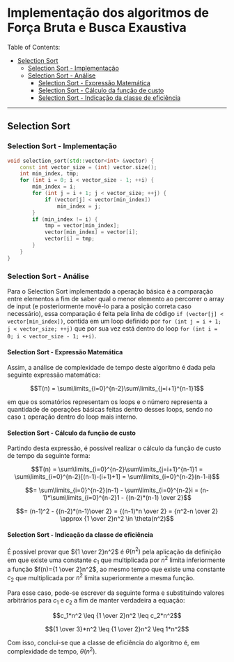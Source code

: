 # Implementação dos algoritmos de Força Bruta e Busca Exaustiva

Table of Contents:

- [Selection Sort](#selection-sort)
  - [Selection Sort - Implementação](#selection-sort---implementação)
  - [Selection Sort - Análise](#selection-sort---análise)
    - [Selection Sort - Expressão Matemática](#selection-sort---expressão-matemática)
    - [Selection Sort - Cálculo da função de custo](#selection-sort---cálculo-da-função-de-custo)
    - [Selection Sort - Indicação da classe de eficiência](#selection-sort---indicação-da-classe-de-eficiência)

---

## Selection Sort

### Selection Sort - Implementação

```c++
void selection_sort(std::vector<int> &vector) {
    const int vector_size = (int) vector.size();
    int min_index, tmp;
    for (int i = 0; i < vector_size - 1; ++i) {
        min_index = i;
        for (int j = i + 1; j < vector_size; ++j) {
            if (vector[j] < vector[min_index])
                min_index = j;
        }
        if (min_index != i) {
            tmp = vector[min_index];
            vector[min_index] = vector[i];
            vector[i] = tmp;
        }
    }
}
```

### Selection Sort - Análise

Para o Selection Sort implementado a operação básica é a comparação entre elementos a fim de saber qual o menor elemento ao percorrer o array de input (e posteriormente movê-lo para a posição correta caso necessário), essa comparação é feita pela linha de código `if (vector[j] < vector[min_index])`, contida em um loop definido por `for (int j = i + 1; j < vector_size; ++j)` que por sua vez está dentro do loop `for (int i = 0; i < vector_size - 1; ++i)`.

#### Selection Sort - Expressão Matemática

Assim, a análise de complexidade de tempo deste algoritmo é dada pela seguinte expressão matemática:

$$T(n) = \sum\limits_{i=0}^{n-2}\sum\limits_{j=i+1}^{n-1}1$$

em que os somatórios representam os loops e o número representa a quantidade de operações básicas feitas dentro desses loops, sendo no caso `1` operação dentro do loop mais interno.

#### Selection Sort - Cálculo da função de custo

Partindo desta expressão, é possível realizar o cálculo da função de custo de tempo da seguinte forma:

$$T(n) = \sum\limits_{i=0}^{n-2}\sum\limits_{j=i+1}^{n-1}1 =
\sum\limits_{i=0}^{n-2}[(n-1)-(i+1)+1] = \sum\limits_{i=0}^{n-2}(n-1-i)$$

$$= \sum\limits_{i=0}^{n-2}(n-1) - \sum\limits_{i=0}^{n-2}i = (n-1)*\sum\limits_{i=0}^{n-2}1 - {(n-2)*(n-1) \over 2}$$

$$= (n-1)^2 - {(n-2)*(n-1)\over 2} = {(n-1)*n \over 2} = {n^2-n \over 2} \approx {1 \over 2}n^2 \in \theta(n^2)$$

#### Selection Sort - Indicação da classe de eficiência

É possível provar que ${1 \over 2}n^2$ é $\theta(n^2)$ pela aplicação da definição em que existe uma constante $c_1$ que multiplicada por $n^2$ limita inferiormente a função $f(n)={1 \over 2}n^2$, ao mesmo tempo que existe uma constante $c_2$ que multiplicada por $n^2$ limita superiormente a mesma função.

Para esse caso, pode-se escrever da seguinte forma e substituindo valores arbitrários para $c_1$ e $c_2$ a fim de manter verdadeira a equação:

$$c_1*n^2 \leq {1 \over 2}n^2 \leq c_2*n^2$$

$${1 \over 3}*n^2 \leq {1 \over 2}n^2 \leq 1*n^2$$

Com isso, conclui-se que a classe de eficiência do algoritmo é, em complexidade de tempo, $\theta(n^2)$.
